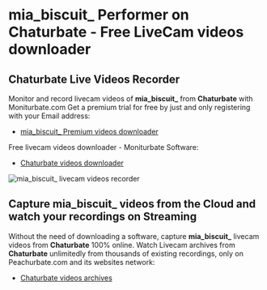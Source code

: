 # mia_biscuit_ Performer on Chaturbate - Free LiveCam videos downloader

## Chaturbate Live Videos Recorder

Monitor and record livecam videos of **mia_biscuit_** from **Chaturbate** with Moniturbate.com
Get a premium trial for free by just and only registering with your Email address:
* [mia_biscuit_ Premium videos downloader](https://moniturbate.com/request-demo-licence-key.html)

Free livecam videos downloader - Moniturbate Software:
* [Chaturbate videos downloader](https://moniturbate.com/moniturbate-download-software.html)

![mia_biscuit_ livecam videos recorder](https://peachurnet.com/templates/moniturbate-software.png)


## Capture mia_biscuit_ videos from the Cloud and watch your recordings on Streaming

Without the need of downloading a software, capture **mia_biscuit_** livecam videos from **Chaturbate** 100% online.
Watch Livecam archives from **Chaturbate** unlimitedly from thousands of existing recordings, only on Peachurbate.com and its websites network:
* [Chaturbate videos archives](https://peachurnet.com/)